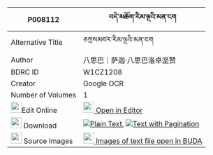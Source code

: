 |P008112|བདེ་མཆོག་རིམ་ལྔའི་མན་ངག 
| --- | --- 
|Alternative Title |ཅཀྲསམབ༹ར་རིམ་ལྔའི་མན་ངག
|Author| 八思巴｜萨迦·八思巴洛卓坚赞
|BDRC ID | W1CZ1208
|Creator | Google OCR
|Number of Volumes| 1
|<img width="25" src="https://img.icons8.com/color/25/000000/edit-property.png">Edit Online| [<img width="25" src="https://avatars.githubusercontent.com/u/45091458?s=200&v=4"> Open in Editor](http://editor.openpecha.org/P008112)
|<img width="25" src="https://img.icons8.com/fluent/48/000000/download-2.png"/>  Download | [![](https://img.icons8.com/color/20/000000/txt.png)Plain Text](https://github.com/Openpecha/P008112/releases/download/v1/demchok_rim_nga_i_mengak_plain_P008112.zip), [![](https://img.icons8.com/color/20/000000/txt.png)Text with Pagination](https://github.com/Openpecha/P008112/releases/download/v1/demchok_rim_nga_i_mengak_pages_P008112.zip)
|<img width="25" src="https://img.icons8.com/plasticine/100/000000/pictures-folder.png"/>  Source Images | [<img width="25" src="https://library.bdrc.io/icons/BUDA-small.svg"> Images of text file open in BUDA](https://library.bdrc.io/show/bdr:W1CZ1208)